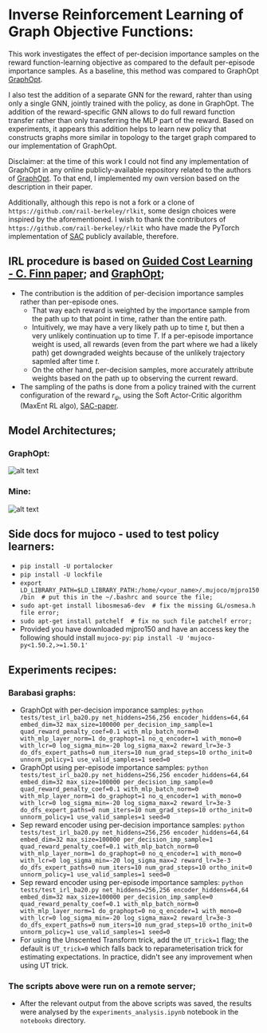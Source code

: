 # Inverse Reinforcement Learning of Graph Objective Functions:
This work investigates the effect of per-decision importance 
samples on the reward function-learning objective as compared 
to the default per-episode importance samples. 
As a baseline, this method was compared to GraphOpt 
[GraphOpt](https://arxiv.org/abs/2007.03619).

I also test 
the addition of a separate GNN for the reward, rahter than using 
only a single GNN, jointly trained with the policy, as done in 
GraphOpt. The addition of the reward-specific GNN allows to do 
full reward function transfer rather than only transferring the 
MLP part of the reward. Based on experiments, it appears 
this addition helps to learn new policy that constructs graphs
more similar in topology to the target graph compared to our 
implementation of GraphOpt.

Disclaimer: at the time of this work I could not find any implementation of GraphOpt in any online publicly-available 
repository related to the authors of
[GraphOpt](https://arxiv.org/abs/2007.03619). To that end, I 
implemented my own version based on the description in their paper.

Additionally, although this repo is not a fork or a clone 
of 
`https://github.com/rail-berkeley/rlkit`, some design choices 
were inspired by the aforementioned. I wish to thank 
the contributors of `https://github.com/rail-berkeley/rlkit` 
who have made 
the PyTorch implementation of [SAC]((https://arxiv.org/abs/1812.05905)) publicly available, therefore. 


## IRL procedure is based on [Guided Cost Learning - C. Finn paper](https://arxiv.org/abs/1603.00448); and [GraphOpt](https://arxiv.org/abs/2007.03619);
* The contribution is the addition of per-decision importance 
samples rather than per-episode ones. 
    * That way each reward 
is weighted by the importance sample from the 
path up to that point in 
time, rather than the entire path.
    * Intuitively, we may have a very likely path up to time $t$, 
    but then a very unlikely continuation up to time $T$. If 
    a per-episode importance weight is used, all rewards (even 
    from the part where we had a likely path) get downgraded 
    weights because of the unlikely trajectory sapmled after 
    time $t$.
    * On the other hand, per-decision samples, more accurately 
    attribute weights based on the path up to observing the 
    current reward.
* The sampling of the paths is done from a policy trained with 
the current configuration of the reward $r_\psi$, using the 
Soft Actor-Critic algorithm (MaxEnt RL algo), [SAC-paper](https://arxiv.org/abs/1812.05905).

## Model Architectures;

### GraphOpt:
![alt text](https://github.com/mariovas3/urban-nets-style-transfer/blob/master/ucl-pg-project-latex-template/GO_schematic2.png)

### Mine:
![alt text](https://github.com/mariovas3/urban-nets-style-transfer/blob/master/ucl-pg-project-latex-template/my_model_architecture2.png)

## Side docs for mujoco - used to test policy learners:
* `pip install -U portalocker`
* `pip install -U lockfile`
* `export LD_LIBRARY_PATH=$LD_LIBRARY_PATH:/home/<your_name>/.mujoco/mjpro150/bin  # put this in the ~/.bashrc and source the file;`
* `sudo apt-get install libosmesa6-dev  # fix the missing GL/osmesa.h file error;`
* `sudo apt-get install patchelf  # fix no such file patchelf error;`
* Provided you have downloaded mjpro150 and have an access key the following should install `mujoco-py`:
    `pip install -U 'mujoco-py<1.50.2,>=1.50.1'`

## Experiments recipes:
### Barabasi graphs:
* GraphOpt with per-decision imporance samples:
`python tests/test_irl_ba20.py net_hiddens=256,256 encoder_hiddens=64,64 embed_dim=32 max_size=100000 per_decision_imp_sample=1 quad_reward_penalty_coef=0.1 with_mlp_batch_norm=0 with_mlp_layer_norm=1 do_graphopt=1 no_q_encoder=1 with_mono=0 with_lcr=0 log_sigma_min=-20 log_sigma_max=2 reward_lr=3e-3 do_dfs_expert_paths=0 num_iters=10 num_grad_steps=10 ortho_init=0 unnorm_policy=1 use_valid_samples=1 seed=0`
* GraphOpt using per-episode importance samples:
`python tests/test_irl_ba20.py net_hiddens=256,256 encoder_hiddens=64,64 embed_dim=32 max_size=100000 per_decision_imp_sample=0 quad_reward_penalty_coef=0.1 with_mlp_batch_norm=0 with_mlp_layer_norm=1 do_graphopt=1 no_q_encoder=1 with_mono=0 with_lcr=0 log_sigma_min=-20 log_sigma_max=2 reward_lr=3e-3 do_dfs_expert_paths=0 num_iters=10 num_grad_steps=10 ortho_init=0 unnorm_policy=1 use_valid_samples=1 seed=0`
* Sep reward encoder using per-decision importance samples:
`python tests/test_irl_ba20.py net_hiddens=256,256 encoder_hiddens=64,64 embed_dim=32 max_size=100000 per_decision_imp_sample=1 quad_reward_penalty_coef=0.1 with_mlp_batch_norm=0 with_mlp_layer_norm=1 do_graphopt=0 no_q_encoder=1 with_mono=0 with_lcr=0 log_sigma_min=-20 log_sigma_max=2 reward_lr=3e-3 do_dfs_expert_paths=0 num_iters=10 num_grad_steps=10 ortho_init=0 unnorm_policy=1 use_valid_samples=1 seed=0`
* Sep reward encoder using per-episode importance samples:
`python tests/test_irl_ba20.py net_hiddens=256,256 encoder_hiddens=64,64 embed_dim=32 max_size=100000 per_decision_imp_sample=0 quad_reward_penalty_coef=0.1 with_mlp_batch_norm=0 with_mlp_layer_norm=1 do_graphopt=0 no_q_encoder=1 with_mono=0 with_lcr=0 log_sigma_min=-20 log_sigma_max=2 reward_lr=3e-3 do_dfs_expert_paths=0 num_iters=10 num_grad_steps=10 ortho_init=0 unnorm_policy=1 use_valid_samples=1 seed=0`
* For using the Unscented Transform trick, add the `UT_trick=1` flag; 
the default is `UT_trick=0` which falls back to reparameterisation 
trick for estimating expectations. In practice, didn't see 
any improvement when using UT trick.

### The scripts above were run on a remote server;
* After the relevant output from the above scripts was saved, 
the results were analysed by the `experiments_analysis.ipynb` 
notebook in the `notebooks` directory.